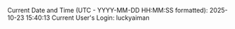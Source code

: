 Current Date and Time (UTC - YYYY-MM-DD HH:MM:SS formatted): 2025-10-23 15:40:13
Current User's Login: luckyaiman
